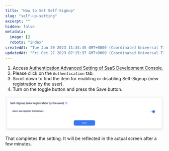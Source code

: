 ```yaml
---
title: "How to Set Self-Signup"
slug: "self-up-setting"
excerpt: ""
hidden: false
metadata:
  image: []
  robots: "index"
createdAt: "Tue Jun 20 2023 11:34:45 GMT+0000 (Coordinated Universal Time)"
updatedAt: "Fri Oct 27 2023 07:15:37 GMT+0000 (Coordinated Universal Time)"
---
```

1. Access <a href="https://settings.console.saasus.io/customize" target="_blank">Authentication Advanced Setting of SaaS Development Console</a>.
2. Please click on the `Authentication` tab.
3. Scroll down to find the item for enabling or disabling Self-Signup (new registration by the user).
4. Turn on the toggle button and press the Save button.

![self-up-setting-1](/img/aws-marketplace-integration/supplementary/self-up-setting-1.png)

That completes the setting. It will be reflected in the actual screen after a few minutes.

